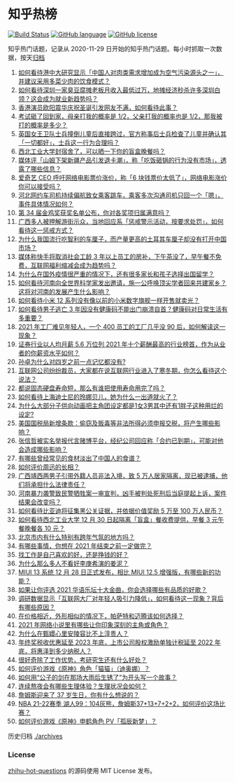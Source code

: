 # 知乎热榜
[![Build Status](https://github.com/ToWeLong/zhihu-hot-questions/workflows/CI/badge.svg)](https://github.com/ToWeLong/zhihu-hot-questions/actions)
[![GitHub language](https://img.shields.io/badge/language-golang-orange.svg)](https://golang.org/)
[![GitHub license](https://img.shields.io/github/license/ToWeLong/zhihu-hot-questions)](https://github.com/ToWeLong/zhihu-hot-questions/blob/main/LICENSE)

知乎热门话题，记录从 2020-11-29 日开始的知乎热门话题。每小时抓取一次数据，按天[归档](./archives)

<!-- BEGIN -->

1. [如何看待港中大研究显示「中国人对肉类需求增加成为空气污染源头之一」，并建议采用多菜少肉的饮食模式？](https://www.zhihu.com/question/508984017)
1. [如何看待深圳一家臭豆腐摊老板月收入最低过万，地摊经济秒杀许多深圳白领？这会成为就业新趋势吗？](https://www.zhihu.com/question/508171352)
1. [香港演员欧阳震华庆祝圣诞引发网友不满，如何看待此事？](https://www.zhihu.com/question/509030813)
1. [考试砸了回到家，母亲打我的概率是 1/2，父亲打我的概率也是 1/2，那我被打的概率是多少？](https://www.zhihu.com/question/441647108)
1. [英国女王卫队士兵撞倒儿童后直接跨过，官方称事后士兵检查了儿童并确认其「一切都好」，士兵这一行为合理吗？](https://www.zhihu.com/question/509096673)
1. [西北工业大学封宿舍了，可以晒一下你的盲盒晚餐吗？](https://www.zhihu.com/question/508647246)
1. [媒体评「山姆下架新疆产品引发退卡潮」，称「吃饭砸锅的行为没有市场」，透露了哪些信息？](https://www.zhihu.com/question/509087121)
1. [爱奇艺 CEO 呼吁网络电影票价涨价，称「6 块钱票价太低了」，网络电影涨价你可以接受吗？](https://www.zhihu.com/question/509000246)
1. [河北网约车司机持续偏航致女乘客跳车，乘客多次沟通司机只回一个「嗯」，事件具体情况如何？](https://www.zhihu.com/question/508993285)
1. [第 34 届金鸡奖获奖名单公布，你对各奖项归属满意吗？](https://www.zhihu.com/question/509187839)
1. [广西多人被押解游街示众，当地回应系「惩戒警示活动，按要求处罚」，如何看待这一惩戒方式？](https://www.zhihu.com/question/508958079)
1. [为什么我国流行吃智利的车厘子，而产量更高的土耳其车厘子却没有打开中国市场？](https://www.zhihu.com/question/508593609)
1. [媒体称快手将取消社会工龄 3 年以上员工的房补，下午茶没了，早午餐不免费，互联网福利缩减会成为趋势吗？](https://www.zhihu.com/question/507661949)
1. [为什么在国外疫情很严重的情况下，还有很多家长和孩子选择出国留学？](https://www.zhihu.com/question/508656574)
1. [如何看待河南向全世界科学家发出邀请，施一公呼唤顶尖学者回来共建家乡？这将对河南的发展产生什么影响？](https://www.zhihu.com/question/508932131)
1. [如何看待小米 12 系列没有像以前的小米数字旗舰一样开售就卖光？](https://www.zhihu.com/question/508993223)
1. [如何看待男子逃亡 3 年因没有健康码不能出门崩溃自首？健康码对日常生活有多重要？](https://www.zhihu.com/question/508887221)
1. [2021 年工厂难见年轻人，一个 400 员工的工厂几乎没 90 后，如何解读这一现象？](https://www.zhihu.com/question/508306552)
1. [证券行业以人均月薪 5.6 万位列 2021 年十个薪酬最高的行业榜首，作为从业者的你薪资水平如何？](https://www.zhihu.com/question/508471235)
1. [孙卓为什么对四岁之前一点记忆都没有?](https://www.zhihu.com/question/507958039)
1. [互联网公司纷纷裁员，大家都在说互联网行业进入了寒冬期，你怎么看待这个说法？](https://www.zhihu.com/question/507016894)
1. [都说固态硬盘寿命短，那么有谁把使用寿命用完了吗？](https://www.zhihu.com/question/493935431)
1. [如何看待上海迪士尼的玲娜贝儿，她为什么一出道就火了？](https://www.zhihu.com/question/489812534)
1. [为什么大部分子供向动画把主角团设定都是1女3男其中还有1胖子这种用烂的设定?](https://www.zhihu.com/question/490004714)
1. [美国国税局新增条款：偷窃及贩毒等非法所得必须申报交税，将产生哪些影响？](https://www.zhihu.com/question/509164935)
1. [张信哲被实名举报代言赌博平台，经纪公司回应称「合约已到期」，可能对他会造成哪些影响？](https://www.zhihu.com/question/509145093)
1. [有哪些曾经常见的食材淡出了中国人的食谱？](https://www.zhihu.com/question/49690737)
1. [如何评价周迅的长相？](https://www.zhihu.com/question/31218058)
1. [广西靖西两男子引带外籍人员非法入境，致 5 万人居家隔离，现已被逮捕，他们将承担什么法律责任？](https://www.zhihu.com/question/509069263)
1. [河南暴力袭警致民警牺牲案一审宣判，凶手被判处死刑后当庭提起上诉，案件结果会改变吗？](https://www.zhihu.com/question/508834074)
1. [如何看待比亚迪将征集黑公关证据，并依据价值奖励 5 万至 100 万人民币？](https://www.zhihu.com/question/508734192)
1. [如何看待西北工业大学 12 月 30 日起隔离「盲盒」餐收费提供，早餐 3 元午餐晚餐各 10 元？](https://www.zhihu.com/question/509045247)
1. [北京市内有什么特别有跨年气氛的地方吗？](https://www.zhihu.com/question/503922279)
1. [有哪些事情，你想在 2021 年结束之前一定做完？](https://www.zhihu.com/question/509197445)
1. [找工作是自己喜欢的好，还是挣钱的好？](https://www.zhihu.com/question/507406678)
1. [为什么那么多人不看好李庚希演的姜泥？](https://www.zhihu.com/question/507093315)
1. [MIUI 13 系统 12 月 28 日正式发布，相比 MIUI 12.5 增强版，有哪些新的功能？](https://www.zhihu.com/question/508826402)
1. [如果让你评选 2021 华语乐坛十大金曲，你会选择哪些有品质的好歌？](https://www.zhihu.com/question/505406730)
1. [调研数据显示「互联网大厂对年轻人吸引力降低」，如何看待这一现象？背后有哪些原因？](https://www.zhihu.com/question/509090746)
1. [在价格相近，外形相似的情况下，帕萨特和迈腾该如何选择？](https://www.zhihu.com/question/506017289)
1. [2021 年网络小说里有哪些让你印象深刻的主角或角色？](https://www.zhihu.com/question/509024194)
1. [为什么在甄嬛心里安陵容比不上淳贵人？](https://www.zhihu.com/question/50194561)
1. [年终奖税收优惠延至 2023 年底，上市公司股权激励单独计税延至 2022 年底，将惠泽到多少纳税人？](https://www.zhihu.com/question/509005464)
1. [很好奇除了工作优势，考研究生还有什么好处？](https://www.zhihu.com/question/507702195)
1. [如何评价游戏《原神》角色「猫猫」（迪奥娜）？](https://www.zhihu.com/question/505637962)
1. [如何用“公子的剑在那场大雨后生锈了”为开头写一个故事？](https://www.zhihu.com/question/427582163)
1. [连续熬夜会有哪些生理体验？生理状况会如何？](https://www.zhihu.com/question/31688399)
1. [詹姆斯迎来了 37 岁生日，你有什么想说的？](https://www.zhihu.com/question/509078826)
1. [NBA 21-22赛季 湖人99：104灰熊，詹姆斯37+13+7+2+2，如何评价这场比赛？](https://www.zhihu.com/question/509093043)
1. [如何评价游戏《原神》申鹤角色 PV「孤辰新梦」？](https://www.zhihu.com/question/509109070)

<!-- END -->

历史归档 [./archives](./archives)


### License
[zhihu-hot-questions](https://github.com/towelong/zhihu-hot-questions) 的源码使用 MIT License 发布。